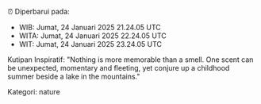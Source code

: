 ⏰ Diperbarui pada:
- WIB: Jumat, 24 Januari 2025 21.24.05 UTC
- WITA: Jumat, 24 Januari 2025 22.24.05 UTC
- WIT: Jumat, 24 Januari 2025 23.24.05 UTC

Kutipan Inspiratif:
"Nothing is more memorable than a smell. One scent can be unexpected, momentary and fleeting, yet conjure up a childhood summer beside a lake in the mountains."


Kategori: nature

